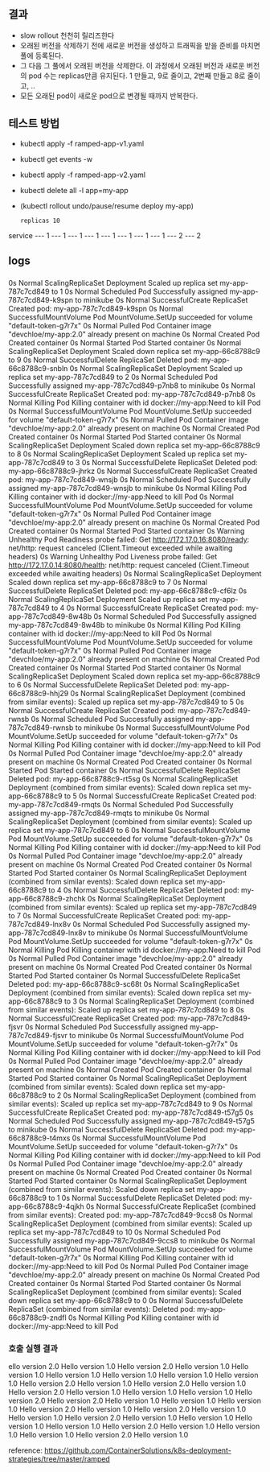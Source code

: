 ## 결과
- slow rollout 천천히 릴리즈한다
- 오래된 버전을 삭제하기 전에 새로운 버전을 생성하고 트래픽을 받을 준비를 마치면 풀에 등록된다.
- 그 다음 그 풀에서 오래된 버전을 삭제한다. 이 과정에서 오래된 버전과 새로운 버전의 pod 수는 replicas만큼 유지된다. 1 만들고, 9로 줄이고, 2번째 만들고 8로 줄이고, ..
- 모든 오래된 pod이 새로운 pod으로 변경될 때까지 반복한다.

## 테스트 방법
- kubectl apply -f ramped-app-v1.yaml
- kubectl get events -w
- kubectl apply -f ramped-app-v2.yaml
- kubectl delete all -l app=my-app
- (kubectl rollout undo/pause/resume deploy my-app)

      replicas 10
service  --- 1 
         --- 1
         --- 1
         --- 1
         --- 1
         --- 1
         --- 1
         --- 1
         --- 2
         --- 2

## logs
###
0s    Normal   ScalingReplicaSet   Deployment   Scaled up replica set my-app-787c7cd849 to 1
0s    Normal   Scheduled   Pod   Successfully assigned my-app-787c7cd849-k9spn to minikube
0s    Normal   SuccessfulCreate   ReplicaSet   Created pod: my-app-787c7cd849-k9spn
0s    Normal   SuccessfulMountVolume   Pod   MountVolume.SetUp succeeded for volume "default-token-g7r7x"
0s    Normal   Pulled   Pod   Container image "devchloe/my-app:2.0" already present on machine
0s    Normal   Created   Pod   Created container
0s    Normal   Started   Pod   Started container
0s    Normal   ScalingReplicaSet   Deployment   Scaled down replica set my-app-66c8788c9 to 9
0s    Normal   SuccessfulDelete   ReplicaSet   Deleted pod: my-app-66c8788c9-snbln
0s    Normal   ScalingReplicaSet   Deployment   Scaled up replica set my-app-787c7cd849 to 2
0s    Normal   Scheduled   Pod   Successfully assigned my-app-787c7cd849-p7nb8 to minikube
0s    Normal   SuccessfulCreate   ReplicaSet   Created pod: my-app-787c7cd849-p7nb8
0s    Normal   Killing   Pod   Killing container with id docker://my-app:Need to kill Pod
0s    Normal   SuccessfulMountVolume   Pod   MountVolume.SetUp succeeded for volume "default-token-g7r7x"
0s    Normal   Pulled   Pod   Container image "devchloe/my-app:2.0" already present on machine
0s    Normal   Created   Pod   Created container
0s    Normal   Started   Pod   Started container
0s    Normal   ScalingReplicaSet   Deployment   Scaled down replica set my-app-66c8788c9 to 8
0s    Normal   ScalingReplicaSet   Deployment   Scaled up replica set my-app-787c7cd849 to 3
0s    Normal   SuccessfulDelete   ReplicaSet   Deleted pod: my-app-66c8788c9-jhrkz
0s    Normal   SuccessfulCreate   ReplicaSet   Created pod: my-app-787c7cd849-wnsjb
0s    Normal   Scheduled   Pod   Successfully assigned my-app-787c7cd849-wnsjb to minikube
0s    Normal   Killing   Pod   Killing container with id docker://my-app:Need to kill Pod
0s    Normal   SuccessfulMountVolume   Pod   MountVolume.SetUp succeeded for volume "default-token-g7r7x"
0s    Normal   Pulled   Pod   Container image "devchloe/my-app:2.0" already present on machine
0s    Normal   Created   Pod   Created container
0s    Normal   Started   Pod   Started container
0s    Warning   Unhealthy   Pod   Readiness probe failed: Get http://172.17.0.16:8080/ready: net/http: request canceled (Client.Timeout exceeded while awaiting headers)
0s    Warning   Unhealthy   Pod   Liveness probe failed: Get http://172.17.0.14:8080/health: net/http: request canceled (Client.Timeout exceeded while awaiting headers)
0s    Normal   ScalingReplicaSet   Deployment   Scaled down replica set my-app-66c8788c9 to 7
0s    Normal   SuccessfulDelete   ReplicaSet   Deleted pod: my-app-66c8788c9-cf6lz
0s    Normal   ScalingReplicaSet   Deployment   Scaled up replica set my-app-787c7cd849 to 4
0s    Normal   SuccessfulCreate   ReplicaSet   Created pod: my-app-787c7cd849-8w48b
0s    Normal   Scheduled   Pod   Successfully assigned my-app-787c7cd849-8w48b to minikube
0s    Normal   Killing   Pod   Killing container with id docker://my-app:Need to kill Pod
0s    Normal   SuccessfulMountVolume   Pod   MountVolume.SetUp succeeded for volume "default-token-g7r7x"
0s    Normal   Pulled   Pod   Container image "devchloe/my-app:2.0" already present on machine
0s    Normal   Created   Pod   Created container
0s    Normal   Started   Pod   Started container
0s    Normal   ScalingReplicaSet   Deployment   Scaled down replica set my-app-66c8788c9 to 6
0s    Normal   SuccessfulDelete   ReplicaSet   Deleted pod: my-app-66c8788c9-hhj29
0s    Normal   ScalingReplicaSet   Deployment   (combined from similar events): Scaled up replica set my-app-787c7cd849 to 5
0s    Normal   SuccessfulCreate   ReplicaSet   Created pod: my-app-787c7cd849-rwnsb
0s    Normal   Scheduled   Pod   Successfully assigned my-app-787c7cd849-rwnsb to minikube
0s    Normal   SuccessfulMountVolume   Pod   MountVolume.SetUp succeeded for volume "default-token-g7r7x"
0s    Normal   Killing   Pod   Killing container with id docker://my-app:Need to kill Pod
0s    Normal   Pulled   Pod   Container image "devchloe/my-app:2.0" already present on machine
0s    Normal   Created   Pod   Created container
0s    Normal   Started   Pod   Started container
0s    Normal   SuccessfulDelete   ReplicaSet   Deleted pod: my-app-66c8788c9-rt5sg
0s    Normal   ScalingReplicaSet   Deployment   (combined from similar events): Scaled down replica set my-app-66c8788c9 to 5
0s    Normal   SuccessfulCreate   ReplicaSet   Created pod: my-app-787c7cd849-rmqts
0s    Normal   Scheduled   Pod   Successfully assigned my-app-787c7cd849-rmqts to minikube
0s    Normal   ScalingReplicaSet   Deployment   (combined from similar events): Scaled up replica set my-app-787c7cd849 to 6
0s    Normal   SuccessfulMountVolume   Pod   MountVolume.SetUp succeeded for volume "default-token-g7r7x"
0s    Normal   Killing   Pod   Killing container with id docker://my-app:Need to kill Pod
0s    Normal   Pulled   Pod   Container image "devchloe/my-app:2.0" already present on machine
0s    Normal   Created   Pod   Created container
0s    Normal   Started   Pod   Started container
0s    Normal   ScalingReplicaSet   Deployment   (combined from similar events): Scaled down replica set my-app-66c8788c9 to 4
0s    Normal   SuccessfulDelete   ReplicaSet   Deleted pod: my-app-66c8788c9-zhchk
0s    Normal   ScalingReplicaSet   Deployment   (combined from similar events): Scaled up replica set my-app-787c7cd849 to 7
0s    Normal   SuccessfulCreate   ReplicaSet   Created pod: my-app-787c7cd849-lnx8v
0s    Normal   Scheduled   Pod   Successfully assigned my-app-787c7cd849-lnx8v to minikube
0s    Normal   SuccessfulMountVolume   Pod   MountVolume.SetUp succeeded for volume "default-token-g7r7x"
0s    Normal   Killing   Pod   Killing container with id docker://my-app:Need to kill Pod
0s    Normal   Pulled   Pod   Container image "devchloe/my-app:2.0" already present on machine
0s    Normal   Created   Pod   Created container
0s    Normal   Started   Pod   Started container
0s    Normal   SuccessfulDelete   ReplicaSet   Deleted pod: my-app-66c8788c9-sc68t
0s    Normal   ScalingReplicaSet   Deployment   (combined from similar events): Scaled down replica set my-app-66c8788c9 to 3
0s    Normal   ScalingReplicaSet   Deployment   (combined from similar events): Scaled up replica set my-app-787c7cd849 to 8
0s    Normal   SuccessfulCreate   ReplicaSet   Created pod: my-app-787c7cd849-fjsvr
0s    Normal   Scheduled   Pod   Successfully assigned my-app-787c7cd849-fjsvr to minikube
0s    Normal   SuccessfulMountVolume   Pod   MountVolume.SetUp succeeded for volume "default-token-g7r7x"
0s    Normal   Killing   Pod   Killing container with id docker://my-app:Need to kill Pod
0s    Normal   Pulled   Pod   Container image "devchloe/my-app:2.0" already present on machine
0s    Normal   Created   Pod   Created container
0s    Normal   Started   Pod   Started container
0s    Normal   ScalingReplicaSet   Deployment   (combined from similar events): Scaled down replica set my-app-66c8788c9 to 2
0s    Normal   ScalingReplicaSet   Deployment   (combined from similar events): Scaled up replica set my-app-787c7cd849 to 9
0s    Normal   SuccessfulCreate   ReplicaSet   Created pod: my-app-787c7cd849-t57g5
0s    Normal   Scheduled   Pod   Successfully assigned my-app-787c7cd849-t57g5 to minikube
0s    Normal   SuccessfulDelete   ReplicaSet   Deleted pod: my-app-66c8788c9-t4mxs
0s    Normal   SuccessfulMountVolume   Pod   MountVolume.SetUp succeeded for volume "default-token-g7r7x"
0s    Normal   Killing   Pod   Killing container with id docker://my-app:Need to kill Pod
0s    Normal   Pulled   Pod   Container image "devchloe/my-app:2.0" already present on machine
0s    Normal   Created   Pod   Created container
0s    Normal   Started   Pod   Started container
0s    Normal   ScalingReplicaSet   Deployment   (combined from similar events): Scaled down replica set my-app-66c8788c9 to 1
0s    Normal   SuccessfulDelete   ReplicaSet   Deleted pod: my-app-66c8788c9-4qjkh
0s    Normal   SuccessfulCreate   ReplicaSet   (combined from similar events): Created pod: my-app-787c7cd849-9ccs8
0s    Normal   ScalingReplicaSet   Deployment   (combined from similar events): Scaled up replica set my-app-787c7cd849 to 10
0s    Normal   Scheduled   Pod   Successfully assigned my-app-787c7cd849-9ccs8 to minikube
0s    Normal   SuccessfulMountVolume   Pod   MountVolume.SetUp succeeded for volume "default-token-g7r7x"
0s    Normal   Killing   Pod   Killing container with id docker://my-app:Need to kill Pod
0s    Normal   Pulled   Pod   Container image "devchloe/my-app:2.0" already present on machine
0s    Normal   Created   Pod   Created container
0s    Normal   Started   Pod   Started container
0s    Normal   ScalingReplicaSet   Deployment   (combined from similar events): Scaled down replica set my-app-66c8788c9 to 0
0s    Normal   SuccessfulDelete   ReplicaSet   (combined from similar events): Deleted pod: my-app-66c8788c9-zndfl
0s    Normal   Killing   Pod   Killing container with id docker://my-app:Need to kill Pod

### 호출 실행 결과
ello version 2.0
Hello version 1.0
Hello version 2.0
Hello version 1.0
Hello version 1.0
Hello version 1.0
Hello version 1.0
Hello version 1.0
Hello version 1.0
Hello version 2.0
Hello version 1.0
Hello version 2.0
Hello version 1.0
Hello version 2.0
Hello version 1.0
Hello version 1.0
Hello version 1.0
Hello version 2.0
Hello version 2.0
Hello version 1.0
Hello version 1.0
Hello version 1.0
Hello version 2.0
Hello version 1.0
Hello version 2.0
Hello version 1.0
Hello version 1.0
Hello version 2.0
Hello version 1.0
Hello version 1.0
Hello version 1.0
Hello version 1.0
Hello version 2.0
Hello version 1.0
Hello version 1.0
Hello version 1.0
Hello version 2.0
Hello version 1.0

reference:
https://github.com/ContainerSolutions/k8s-deployment-strategies/tree/master/ramped